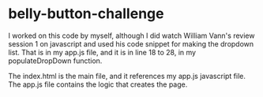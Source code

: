 # belly-button-challenge

I worked on this code by myself, although I did watch William Vann's review session 1 on javascript and used his code snippet for making the dropdown list. That is in my app.js file, and it is in line 18 to 28, in my populateDropDown function.

The index.html is the main file, and it references my app.js javascript file. The app.js file contains the logic that creates the page.
